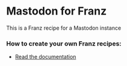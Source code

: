 # Mastodon for Franz
This is a Franz recipe for a Mastodon instance

### How to create your own Franz recipes:
* [Read the documentation](https://github.com/meetfranz/plugins)
